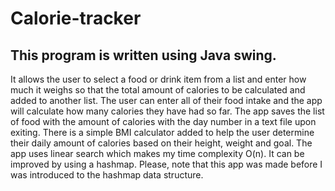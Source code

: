 # Calorie-tracker
## This program is written using Java swing.
It allows the user to select a food or drink item from a list and enter how much it weighs so that the total amount of calories to be calculated and added to another list.
The user can enter all of their food intake and the app will calculate how many calories they have had so far.
The app saves the list of food with the amount of calories with the day number in a text file upon exiting.
There is a simple BMI calculator added to help the user determine their daily amount of calories based on their height, weight and goal.
The app uses linear search which makes my time complexity O(n).
It can be improved by using a hashmap.
Please, note that this app was made before I was introduced to the hashmap data structure.
